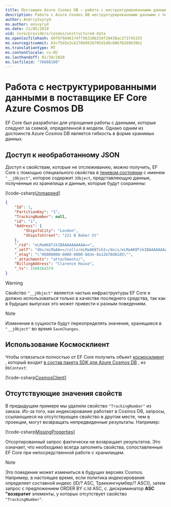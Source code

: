 ```yaml
---
title: Поставщик Azure Cosmos DB — работа с неструктурированными данными — EF Core
description: Работа с Azure Cosmos DB неструктурированными данными с помощью Entity Framework Core
author: AndriySvyryd
ms.author: ansvyryd
ms.date: 11/05/2019
uid: core/providers/cosmos/unstructured-data
ms.openlocfilehash: 69f979d46174ff56310b334f28438ac271f45155
ms.sourcegitcommit: b3cf5d2e3cb170b9916795d1d8c88678269639b1
ms.translationtype: MT
ms.contentlocale: ru-RU
ms.lasthandoff: 01/30/2020
ms.locfileid: "76888100"
---
```

# <a name="working-with-unstructured-data-in-ef-core-azure-cosmos-db-provider"></a>Работа с неструктурированными данными в поставщике EF Core Azure Cosmos DB

EF Core был разработан для упрощения работы с данными, которые следуют за схемой, определенной в модели. Однако одним из достоинств Azure Cosmos DB является гибкость в форме хранимых данных.

## <a name="accessing-the-raw-json"></a>Доступ к необработанному JSON

Доступ к свойствам, которые не отслеживанию, можно получить, EF Core с помощью специального свойства в [теневом состоянии](../../modeling/shadow-properties.md) с именем `"__jObject"`, которое содержит `JObject`, представляющую данные, полученные из хранилища и данные, которые будут сохранены:

[!code-csharp[Unmapped](../../../../samples/core/Cosmos/UnstructuredData/Sample.cs?highlight=23,24&name=Unmapped)]

``` json
{
    "Id": 1,
    "PartitionKey": "1",
    "TrackingNumber": null,
    "id": "1",
    "Address": {
        "ShipsToCity": "London",
        "ShipsToStreet": "221 B Baker St"
    },
    "_rid": "eLMaAK8TzkIBAAAAAAAAAA==",
    "_self": "dbs/eLMaAA==/colls/eLMaAK8TzkI=/docs/eLMaAK8TzkIBAAAAAAAAAA==/",
    "_etag": "\"00000000-0000-0000-683e-0a12bf8d01d5\"",
    "_attachments": "attachments/",
    "BillingAddress": "Clarence House",
    "_ts": 1568164374
}
```

> [!WARNING]
> Свойство `"__jObject"` является частью инфраструктуры EF Core и должно использоваться только в качестве последнего средства, так как в будущих выпусках это может привести к разным поведениям.

> [!NOTE]
> Изменения в сущности будут переопределять значения, хранящиеся в `"__jObject"` во время `SaveChanges`.

## <a name="using-cosmosclient"></a>Использование Космосклиент

Чтобы отвязаться полностью от EF Core получить объект [космосклиент](/dotnet/api/Microsoft.Azure.Cosmos.CosmosClient) , который входит [в состав пакета SDK для Azure Cosmos DB](/azure/cosmos-db/sql-api-get-started) , из `DbContext`:

[!code-csharp[CosmosClient](../../../../samples/core/Cosmos/UnstructuredData/Sample.cs?highlight=3&name=CosmosClient)]

## <a name="missing-property-values"></a>Отсутствующие значения свойств

В предыдущем примере мы удалили свойство `"TrackingNumber"` из заказа. Из-за того, как индексирование работает в Cosmos DB, запросы, ссылающиеся на отсутствующее свойство в другом месте, чем в проекции, могут возвращать непредвиденные результаты. Например:

[!code-csharp[MissingProperties](../../../../samples/core/Cosmos/UnstructuredData/Sample.cs?name=MissingProperties)]

Отсортированный запрос фактически не возвращает результатов. Это означает, что необходимо всегда заполнять свойства, сопоставленные EF Core при непосредственной работе с хранилищем.

> [!NOTE]
> Это поведение может измениться в будущих версиях Cosmos. Например, в настоящее время, если политика индексирования определяет составной индекс {ID/? ASC, Траккингнумбер/? ASC)}, затем запрос с предложением ORDER BY c.Id ASC, c. дискриминатор __ASC "возвратит__ элементы, у которых отсутствует свойство `"TrackingNumber"`.
